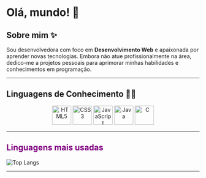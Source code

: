 # Olá, mundo! 👋

## Sobre mim ✨
Sou desenvolvedora com foco em **Desenvolvimento Web** e apaixonada por aprender novas tecnologias. Embora não atue profissionalmente na área, dedico-me a projetos pessoais para aprimorar minhas habilidades e conhecimentos em programação.

---

## Linguagens de Conhecimento 👨‍💻
<div align="center">
  <img src="https://cdn.jsdelivr.net/gh/devicons/devicon/icons/html5/html5-original.svg" alt="HTML5" width="50" height="50"/>
  <img src="https://cdn.jsdelivr.net/gh/devicons/devicon/icons/css3/css3-original.svg" alt="CSS3" width="50" height="50"/>
  <img src="https://cdn.jsdelivr.net/gh/devicons/devicon/icons/javascript/javascript-original.svg" alt="JavaScript" width="50" height="50"/>
  <img src="https://cdn.jsdelivr.net/gh/devicons/devicon/icons/java/java-original.svg" alt="Java" width="50" height="50"/>
  <img src="https://cdn.jsdelivr.net/gh/devicons/devicon/icons/c/c-original.svg" alt="C" width="50" height="50"/>
</div>

---

## <span style="color:purple">Linguagens mais usadas</span>

![Top Langs](https://github-readme-stats.vercel.app/api/top-langs/?username=gabrielemaciel&layout=compact&theme=radical)

---
